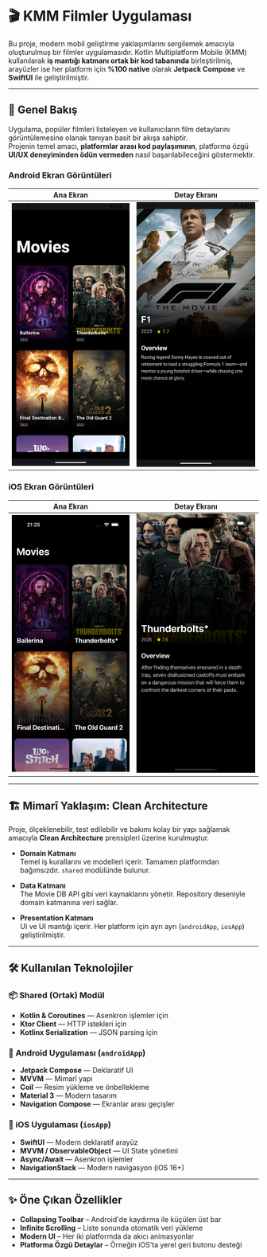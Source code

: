 # 🎬 KMM Filmler Uygulaması

Bu proje, modern mobil geliştirme yaklaşımlarını sergilemek amacıyla oluşturulmuş bir filmler uygulamasıdır. Kotlin Multiplatform Mobile (KMM) kullanılarak **iş mantığı katmanı ortak bir kod tabanında** birleştirilmiş, arayüzler ise her platform için **%100 native** olarak **Jetpack Compose** ve **SwiftUI** ile geliştirilmiştir.

---

## 🌟 Genel Bakış

Uygulama, popüler filmleri listeleyen ve kullanıcıların film detaylarını görüntülemesine olanak tanıyan basit bir akışa sahiptir.  
Projenin temel amacı, **platformlar arası kod paylaşımının**, platforma özgü **UI/UX deneyiminden ödün vermeden** nasıl başarılabileceğini göstermektir.

### Android Ekran Görüntüleri

| Ana Ekran                                     | Detay Ekranı                                      |
|-----------------------------------------------|---------------------------------------------------|
| ![ANDROID Home](screenshots/ANDROID_Home.png) | ![ANDROID Detail](screenshots/ANDROID_Detail.png) |

### iOS Ekran Görüntüleri

| Ana Ekran                             | Detay Ekranı                              |
|---------------------------------------|-------------------------------------------|
| ![IOS Home](screenshots/IOS_Home.png) | ![IOS Detail](screenshots/IOS_Detail.png) |

---

## 🏗️ Mimarî Yaklaşım: Clean Architecture

Proje, ölçeklenebilir, test edilebilir ve bakımı kolay bir yapı sağlamak amacıyla **Clean Architecture** prensipleri üzerine kurulmuştur.

- **Domain Katmanı**  
  Temel iş kurallarını ve modelleri içerir. Tamamen platformdan bağımsızdır. `shared` modülünde bulunur.

- **Data Katmanı**  
  The Movie DB API gibi veri kaynaklarını yönetir. Repository deseniyle domain katmanına veri sağlar.

- **Presentation Katmanı**  
  UI ve UI mantığı içerir. Her platform için ayrı ayrı (`androidApp`, `iosApp`) geliştirilmiştir.

---

## 🛠️ Kullanılan Teknolojiler

### 📦 Shared (Ortak) Modül

- **Kotlin & Coroutines** — Asenkron işlemler için  
- **Ktor Client** — HTTP istekleri için  
- **Kotlinx Serialization** — JSON parsing için

### 🤖 Android Uygulaması (`androidApp`)

- **Jetpack Compose** — Deklaratif UI  
- **MVVM** — Mimarî yapı  
- **Coil** — Resim yükleme ve önbellekleme  
- **Material 3** — Modern tasarım  
- **Navigation Compose** — Ekranlar arası geçişler

### 🍏 iOS Uygulaması (`iosApp`)

- **SwiftUI** — Modern deklaratif arayüz  
- **MVVM / ObservableObject** — UI State yönetimi  
- **Async/Await** — Asenkron işlemler  
- **NavigationStack** — Modern navigasyon (iOS 16+)

---

## ✨ Öne Çıkan Özellikler

- **Collapsing Toolbar** – Android'de kaydırma ile küçülen üst bar  
- **Infinite Scrolling** – Liste sonunda otomatik veri yükleme  
- **Modern UI** – Her iki platformda da akıcı animasyonlar  
- **Platforma Özgü Detaylar** – Örneğin iOS’ta yerel geri butonu desteği

